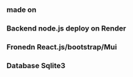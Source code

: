 


### made on

### Backend node.js deploy on Render

### Fronedn React.js/bootstrap/Mui

### Database Sqlite3
